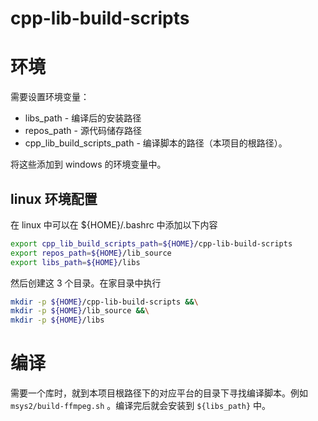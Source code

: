 # cpp-lib-build-scripts
# 环境

需要设置环境变量：

- libs_path - 编译后的安装路径
- repos_path  - 源代码储存路径
- cpp_lib_build_scripts_path  - 编译脚本的路径（本项目的根路径）。

将这些添加到 windows 的环境变量中。

## linux 环境配置

在 linux 中可以在 ${HOME}/.bashrc 中添加以下内容

```bash
export cpp_lib_build_scripts_path=${HOME}/cpp-lib-build-scripts
export repos_path=${HOME}/lib_source
export libs_path=${HOME}/libs
```

然后创建这 3 个目录。在家目录中执行

```bash
mkdir -p ${HOME}/cpp-lib-build-scripts &&\
mkdir -p ${HOME}/lib_source &&\
mkdir -p ${HOME}/libs
```



# 编译

需要一个库时，就到本项目根路径下的对应平台的目录下寻找编译脚本。例如 `msys2/build-ffmpeg.sh` 。编译完后就会安装到 `${libs_path}` 中。